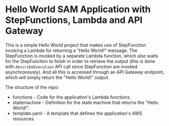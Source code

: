 # Hello World SAM Application with StepFunctions, Lambda and API Gateway

This is a simple Hello World project that makes use of StepFunction invoking a Lambda for returning a "Hello World!" message. The StepFunction is invoked by a separate Lambda function, which also waits for the StepFunction to finish in order to retrieve the output (this is done with `describeExecution` API call since StepFunction are invoked asynchronously). And all this is accessed through an API Gateway endpoint, which will simply return the "Hello World!" output.

The structure of the repo:
* functions - Code for the application's Lambda functions.
* statemachine - Definition for the state machine that returns the "Hello World!".
* template.yaml - A template that defines the application's AWS resources.